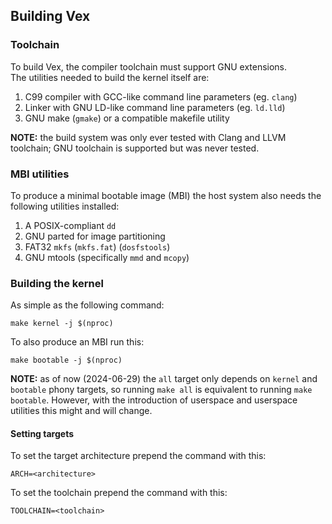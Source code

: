 ## Building Vex
### Toolchain
To build Vex, the compiler toolchain must support GNU extensions.  
The utilities needed to build the kernel itself are:

1. C99 compiler with GCC-like command line parameters (eg. `clang`)  
2. Linker with GNU LD-like command line parameters (eg. `ld.lld`)  
3. GNU make (`gmake`) or a compatible makefile utility  

**NOTE:** the build system was only ever tested with Clang and LLVM toolchain; GNU toolchain is supported but was never tested.  


### MBI utilities
To produce a minimal bootable image (MBI) the host system also needs the following utilities installed:  

1. A POSIX-compliant `dd`  
2. GNU parted for image partitioning  
3. FAT32 `mkfs` (`mkfs.fat`) (`dosfstools`)  
4. GNU mtools (specifically `mmd` and `mcopy`)  


### Building the kernel
As simple as the following command:  
```
make kernel -j $(nproc)
```

To also produce an MBI run this:  
```
make bootable -j $(nproc)
```

**NOTE:** as of now (2024-06-29) the `all` target only depends on `kernel` and `bootable` phony targets, so running `make all` is equivalent to running `make bootable`. However, with the introduction of userspace and userspace utilities this might and will change.  

#### Setting targets
To set the target architecture prepend the command with this:  
```
ARCH=<architecture>
```

To set the toolchain prepend the command with this:  
```
TOOLCHAIN=<toolchain>
```
